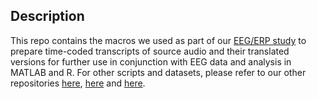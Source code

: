 ## Description

This repo contains the macros we used as part of our [EEG/ERP study](https://doi.org/10.1101/212951) to prepare time-coded transcripts of source audio and their translated versions for further use in conjunction with EEG data and analysis in MATLAB and R. For other scripts and datasets, please refer to our other repositories [here](https://github.com/RomanKoshkin/EEG), [here](https://github.com/RomanKoshkin/R) and [here](https://github.com/RomanKoshkin/NLP-Python).